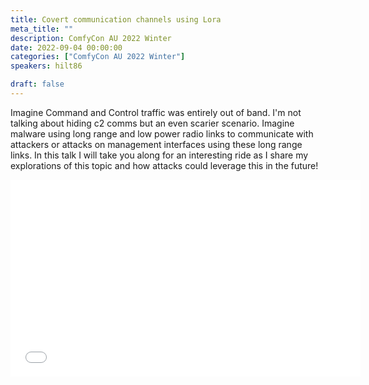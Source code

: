 ```yaml
---
title: Covert communication channels using Lora
meta_title: ""
description: ComfyCon AU 2022 Winter
date: 2022-09-04 00:00:00
categories: ["ComfyCon AU 2022 Winter"]
speakers: hilt86

draft: false
---
```

Imagine Command and Control traffic was entirely out of band. I'm not talking about hiding c2 comms but an even scarier scenario. Imagine malware using long range and low power radio links to communicate with attackers or attacks on management interfaces using these long range links.
In this talk I will take you along for an interesting ride as I share my explorations of this topic and how attacks could leverage this in the future!

<iframe width="560" height="315" src="None" title="YouTube video player" frameborder="0" allow="accelerometer; autoplay; clipboard-write; encrypted-media; gyroscope; picture-in-picture; web-share" allowfullscreen></iframe>
